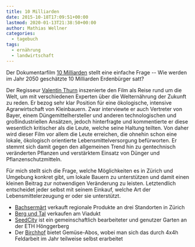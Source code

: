 ```yaml
---
title: 10 Milliarden
date: 2015-10-18T17:09:51+00:00
lastmod: 2020-01-13T21:38:50+00:00
author: Mathias Wellner
categories:
  - tagebuch
tags:
  - ernährung
  - landwirtschaft
---
```

Der Dokumentarfilm <a href="http://10milliarden-derfilm.de/trailer.html" title="10 Milliarden" target="_blank">10 Milliarden</a> stellt eine einfache Frage -- Wie werden im Jahr 2050 geschätzte 10 Milliarden Erdenbürger satt?
<!--more-->

Der Regisseur <a href="https://de.wikipedia.org/wiki/Valentin_Thurn" title="Valentin Thurn" target="_blank">Valentin Thurn</a> inszenierte den Film als Reise rund um die Welt, um mit verschiedenen Experten über die Welternährung der Zukunft zu reden. Er bezog sehr klar Position für eine ökologische, intensive Agrarwirtschaft von Kleinbauern. Zwar interviewte er auch Vertreter von Bayer, einem Düngemittelhersteller und anderen technologischen und großindustriellen Ansätzen, jedoch hinterfragte und kommentierte er diese wesentlich kritischer als die Leute, welche seine Haltung teilten. Von daher wird dieser Film vor allem die Leute erreichen, die ohnehin schon eine lokale, ökologisch orientierte Lebensmittelversorgung befürworten. Er stemmt sich damit gegen den allgemeinen Trend hin zu gentechnisch veränderten Pflanzen und verstärktem Einsatz von Dünger und Pflanzenschutzmitteln. 

Für mich stellt sich die Frage, welche Möglichkeiten es in Zürich und Umgebung konkret gibt, um lokale Bauern zu unterstützen und damit einen kleinen Beitrag zur notwendigen Veränderung zu leisten. Letztendlich entscheidet jeder selbst mit seinem Einkauf, welche Art der Lebensmittelerzeugung er oder sie unterstützt. 

  * <a href="http://www.bachsermaert.ch/" title="Bachsermärt" target="_blank">Bachsermärt</a> verkauft regionale Produkte an drei Standorten in Zürich
  * <a href="http://www.berg-tal.ch/" title="Berg und Tal" target="_blank">Berg und Tal</a> verkaufen am Viadukt
  * <a href="http://www.seedcity.ch/" title="SeedCity" target="_blank">SeedCity</a> ist ein gemeinschaftlich bearbeiteter und genutzer Garten an der ETH Hönggerberg
  * Der <a href="http://www.visionbirchhof.ch/" title="Vision Birchhof" target="_blank">Birchhof</a> bietet Gemüse-Abos, wobei man sich das durch 4x4h Feldarbeit im Jahr teilweise selbst erarbeitet